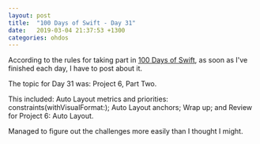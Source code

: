 ```yaml
---
layout: post
title:  "100 Days of Swift - Day 31"
date:   2019-03-04 21:37:53 +1300
categories: ohdos
---
```

According to the rules for taking part in [100 Days of Swift](https://www.hackingwithswift.com/100), as soon as I've finished each day, I have to post about it.

The topic for Day 31 was: Project 6, Part Two.

This included: Auto Layout metrics and priorities: constraints(withVisualFormat:); Auto Layout anchors; Wrap up; and Review for Project 6: Auto Layout.

Managed to figure out the challenges more easily than I thought I might.
